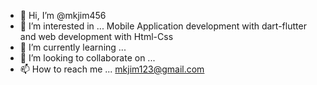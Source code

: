 - 👋 Hi, I’m @mkjim456
- 👀 I’m interested in ... Mobile Application development with dart-flutter and web development with Html-Css
- 🌱 I’m currently learning ...  
- 💞️ I’m looking to collaborate on ...
- 📫 How to reach me ... mkjim123@gmail.com

<!---
mkjim456/mkjim456 is a ✨ special ✨ repository because its `README.md` (this file) appears on your GitHub profile.
You can click the Preview link to take a look at your changes.
--->
